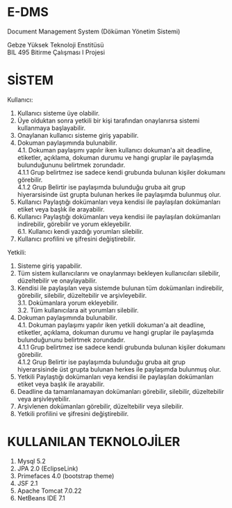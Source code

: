 E-DMS
=====

Document Management System (Döküman Yönetim Sistemi)

Gebze Yüksek Teknoloji Enstitüsü<br>
BIL 495 Bitirme Çalışması I Projesi

SİSTEM
======
Kullanıcı:<br>
1. Kullanıcı sisteme üye olabilir. <br>
2. Üye olduktan sonra yetkili bir kişi tarafından onaylanırsa sistemi kullanmaya başlayabilir.<br>
3. Onaylanan kullanıcı sisteme giriş yapabilir. <br>
4. Dokuman paylaşımında bulunabilir.<br>
  4.1. Dokuman paylaşımı yapılır iken kullanıcı dokuman'a ait deadline, etiketler, açıklama, dokuman durumu ve hangi gruplar ile paylaşımda bulunduğununu belirtmek zorundadır.<br>
    4.1.1 Grup belirtmez ise sadece kendi grubunda bulunan kişiler dokumanı görebilir. <br>
    4.1.2 Grup Belirtir ise paylaşımda bulunduğu gruba ait grup hiyerarsisinde üst grupta bulunan herkes ile paylaşımda bulunmuş olur.<br>
5. Kullanıcı Paylaştığı dokümanları veya kendisi ile paylaşılan dokümanları etiket veya başlık ile arayabilir.<br>
6. Kullanıcı Paylaştığı dokümanları veya kendisi ile paylaşılan dokümanları indirebilir, görebilir ve yorum ekleyebilir.<br>
  6.1. Kullanıcı kendi yazdığı yorumları silebilir. <br>
7. Kullanıcı profilini ve şifresini değiştirebilir.<br>

Yetkili:<br>
1. Sisteme giriş yapabilir.<br>
2. Tüm sistem kullanıcılarını ve onaylanmayı bekleyen kullanıcıları silebilir, düzeltebilir ve onaylayabilir.<br>
3. Kendisi ile paylaşılan veya sistemde bulunan tüm dokümanları indirebilir, görebilir, silebilir, düzeltebilir ve arşivleyebilir.<br>
  3.1. Dokümanlara yorum ekleyebilir.<br>
  3.2. Tüm kullanıcılara ait yorumları silebilir.<br>
4. Dokuman paylaşımında bulunabilir.<br>
  4.1. Dokuman paylaşımı yapılır iken yetkili dokuman'a ait deadline, etiketler, açıklama, dokuman durumu ve hangi gruplar ile paylaşımda bulunduğununu belirtmek zorundadır.<br>
    4.1.1 Grup belirtmez ise sadece kendi grubunda bulunan kişiler dokumanı görebilir. <br>
    4.1.2 Grup Belirtir ise paylaşımda bulunduğu gruba ait grup hiyerarsisinde üst grupta bulunan herkes ile paylaşımda bulunmuş olur.<br>
5. Yetkili Paylaştığı dokümanları veya kendisi ile paylaşılan dokümanları etiket veya başlık ile arayabilir.<br>
6. Deadline da tamamlanamayan dokümanları görebilir, silebilir, düzeltebilir veya arşivleyebilir.<br>
7. Arşivlenen dokümanları görebilir, düzeltebilir veya silebilir.<br>
8. Yetkili profilini ve şifresini değiştirebilir.<br>

KULLANILAN TEKNOLOJİLER
=======================
1. Mysql 5.2 <br>
2. JPA 2.0 (EclipseLink)<br>
3. Primefaces 4.0 (bootstrap theme)<br>
4. JSF 2.1 <br>
5. Apache Tomcat 7.0.22<br>
6. NetBeans IDE 7.1 <br>
